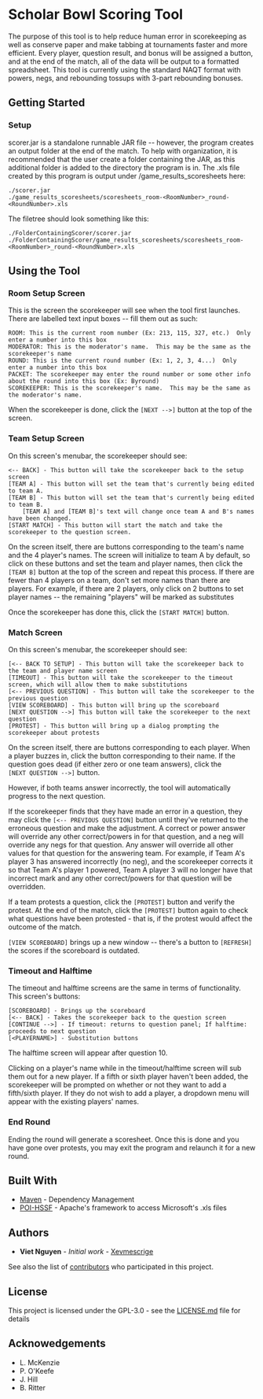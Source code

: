 # Scholar Bowl Scoring Tool
The purpose of this tool is to help reduce human error in scorekeeping as well as conserve paper and make tabbing at tournaments faster and more efficient.  Every player, question result, and bonus will be assigned a button, and at the end of the match, all of the data will be output to a formatted spreadsheet.  This tool is currently using the standard NAQT format with powers, negs, and rebounding tossups with 3-part rebounding bonuses.


## Getting Started
### Setup
scorer.jar is a standalone runnable JAR file -- however, the program creates an output folder at the end of the match.  To help with organization, it is recommended that the user create a folder containing the JAR, as this additional folder is added to the directory the program is in.
The .xls file created by this program is output under /game_results_scoresheets here:
```
./scorer.jar
./game_results_scoresheets/scoresheets_room-<RoomNumber>_round-<RoundNumber>.xls
```
The filetree should look something like this:
```
./FolderContainingScorer/scorer.jar
./FolderContainingScorer/game_results_scoresheets/scoresheets_room-<RoomNumber>_round-<RoundNumber>.xls
```
## Using the Tool
### Room Setup Screen
This is the screen the scorekeeper will see when the tool first launches.  There are labelled text input boxes -- fill them out as such:
```
ROOM: This is the current room number (Ex: 213, 115, 327, etc.)  Only enter a number into this box
MODERATOR: This is the moderator's name.  This may be the same as the scorekeeper's name
ROUND: This is the current round number (Ex: 1, 2, 3, 4...)  Only enter a number into this box
PACKET: The scorekeeper may enter the round number or some other info about the round into this box (Ex: Byround)
SCOREKEEPER: This is the scorekeeper's name.  This may be the same as the moderator's name.
```

When the scorekeeper is done, click the `[NEXT -->]` button at the top of the screen.

### Team Setup Screen
On this screen's menubar, the scorekeeper should see:
```
<-- BACK] - This button will take the scorekeeper back to the setup screen
[TEAM A] - This button will set the team that's currently being edited to team A.
[TEAM B] - This button will set the team that's currently being edited to team B.
    [TEAM A] and [TEAM B]'s text will change once team A and B's names have been changed.
[START MATCH] - This button will start the match and take the scorekeeper to the question screen.
```
On the screen itself, there are buttons corresponding to the team's name and the 4 player's names.  The screen will initialize to team A by default, so click on these buttons and set the team and player names, then click the `[TEAM B]` button at the top of the screen and repeat this process.  If there are fewer than 4 players on a team, don't set more names than there are players.  For example, if there are 2 players, only click on 2 buttons to set player names -- the remaining "players" will be marked as substitutes

Once the scorekeeper has done this, click the `[START MATCH]` button.

### Match Screen
On this screen's menubar, the scorekeeper should see: 
```
[<-- BACK TO SETUP] - This button will take the scorekeeper back to the team and player name screen
[TIMEOUT] - This button will take the scorekeeper to the timeout screen, which will allow them to make substitutions
[<-- PREVIOUS QUESTION] - This button will take the scorekeeper to the previous question
[VIEW SCOREBOARD] - This button will bring up the scoreboard
[NEXT QUESTION -->] This button will take the scorekeeper to the next question
[PROTEST] - This button will bring up a dialog prompting the scorekeeper about protests
```
On the screen itself, there are buttons corresponding to each player.  When a player buzzes in, click the button corresponding to their name.
If the question goes dead (if either zero or one team answers), click the  
`[NEXT QUESTION -->]` button.

However, if both teams answer incorrectly, the tool will automatically progress to the next question.

If the scorekeeper finds that they have made an error in a question, they may click the `[<-- PREVIOUS QUESTION]` button until they've returned to the erroneous question and make the adjustment.  A correct or power answer will override any other correct/powers in for that question, and a neg will override any negs for that question.  Any answer will override all other values for that question for the answering team. For example, if Team A's player 3 has answered incorrectly (no neg), and the scorekeeper corrects it so that Team A's player 1 powered, Team A player 3 will no longer have that incorrect mark and any other correct/powers for that question will be overridden.

If a team protests a question, click the `[PROTEST]` button and verify the protest.  At the end of the match, click the `[PROTEST]` button again to check what questions have been protested - that is, if the protest would affect the outcome of the match.

`[VIEW SCOREBOARD]` brings up a new window -- there's a button to `[REFRESH]` the scores if the scoreboard is outdated.

### Timeout and Halftime
The timeout and halftime screens are the same in terms of functionality.  
This screen's buttons:
```
[SCOREBOARD] - Brings up the scoreboard
[<-- BACK] - Takes the scorekeeper back to the question screen
[CONTINUE -->] - If timeout: returns to question panel; If halftime: proceeds to next question
[<PLAYERNAME>] - Substitution buttons
```
The halftime screen will appear after question 10. 

Clicking on a player's name while in the timeout/halftime screen will sub them out for a new player.  If a fifth or sixth player haven't been added, the scorekeeper will be prompted on whether or not they want to add a fifth/sixth player.  If they do not wish to add a player, a dropdown menu will appear with the existing players' names. 

### End Round
Ending the round will generate a scoresheet.  Once this is done and you have gone over protests, you may exit the program and relaunch it for a new round.

## Built With

* [Maven](https://maven.apache.org/) - Dependency Management
* [POI-HSSF](https://poi.apache.org/spreadsheet/) - Apache's framework to access Microsoft's .xls files

## Authors

* **Viet Nguyen** - *Initial work* - [Xevmescrige](https://github.com/Xevmescrige)

See also the list of [contributors](https://github.com/Xevmescrige/Scholar-Bowl-Scoring-Tool/graphs/contributors) who participated in this project.

## License

This project is licensed under the GPL-3.0 - see the [LICENSE.md](https://github.com/Xevmescrige/Scholar-Bowl-Scoring-Tool/blob/master/LICENSE) file for details

## Acknowedgements

* L. McKenzie
* P. O'Keefe
* J. Hill
* B. Ritter

